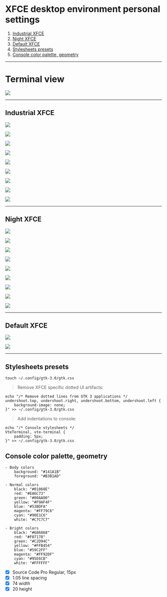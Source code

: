 # XFCE desktop environment personal settings

1. [Industrial XFCE](#industrial-xfce)
2. [Night XFCE](#night-xfce)
3. [Default XFCE](#default-xfce)
4. [Stylesheets presets](#stylesheets-presets)
5. [Console color palette, geometry](#console-color-palette-geometry)

---

# Terminal view

![](show/console.png)

---

## Industrial XFCE

![](show/industrial/desktop.png)

![](show/industrial/explorer.png)

![](show/industrial/htop.png)

![](show/industrial/menu.png)

![](show/industrial/menu-apps.png)

![](show/industrial/notification.png)

![](show/industrial/program.png)

![](show/industrial/screenfetch.png)

![](show/industrial/xfce.png)

---

## Night XFCE

![](show/night/desktop.png)

![](show/night/explorer.png)

![](show/night/htop.png)

![](show/night/menu.png)

![](show/night/menu-apps.png)

![](show/night/notification.png)

![](show/night/program.png)

![](show/night/screenfetch.png)

![](show/night/xfce.png)

---

## Default XFCE

![](show/default/desktop.png)

![](show/default/workspace.png)

---

## Stylesheets presets

```
touch ~/.config/gtk-3.0/gtk.css
```

> Remove XFCE specific dotted UI artifacts:

```
echo "/* Remove dotted lines from GTK 3 applications */
undershoot.top, undershoot.right, undershoot.bottom, undershoot.left {
	background-image: none;
}" >> ~/.config/gtk-3.0/gtk.css
```

> Add indentations to console:
```
echo "/* Console stylesheets */
VteTerminal, vte-terminal {
	padding: 5px;
}" >> ~/.config/gtk-3.0/gtk.css
```

## Console color palette, geometry

```
- Body colors
	background: "#141A1B"
	foreground: "#B3B1AD"

- Normal colors
	black: "#01060E"
	red: "#EA6C73"
	green: "#00AA00"
	yellow: "#F9AF4F"
	blue: "#53BDFA"
	magenta: "#FF79C6"
	cyan: "#90E1C6"
	white: "#C7C7C7"

- Bright colors
	black: "#686868"
	red: "#F07178"
	green: "#C2D94C"
	yellow: "#FFB454"
	blue: "#59C2FF"
	magenta: "#FF92DF"
	cyan: "#95E6CB"
	white: "#FFFFFF"
```

- [x] Source Code Pro Regular, 15px
- [x] 1.05 line spacing
- [x] 74 width
- [x] 20 height